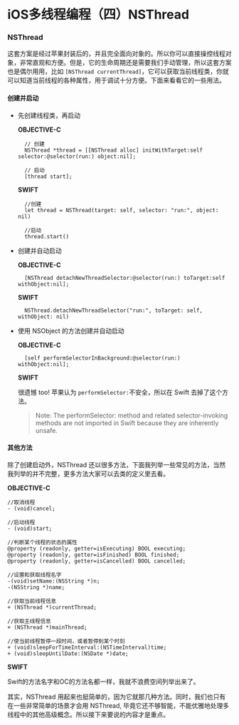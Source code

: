 # iOS多线程编程（四）NSThread

### NSThread

这套方案是经过苹果封装后的，并且完全面向对象的。所以你可以直接操控线程对象，非常直观和方便。但是，它的生命周期还是需要我们手动管理，所以这套方案也是偶尔用用，比如 `[NSThread currentThread]`，它可以获取当前线程类，你就可以知道当前线程的各种属性，用于调试十分方便。下面来看看它的一些用法。

#### 创建并启动

* 先创建线程类，再启动

  **OBJECTIVE-C**

  ```text
    // 创建
    NSThread *thread = [[NSThread alloc] initWithTarget:self selector:@selector(run:) object:nil];

    // 启动
    [thread start];
  ```

  **SWIFT**

  ```text
    //创建
    let thread = NSThread(target: self, selector: "run:", object: nil)

    //启动
    thread.start()
  ```

* 创建并自动启动

  **OBJECTIVE-C**

  ```text
    [NSThread detachNewThreadSelector:@selector(run:) toTarget:self withObject:nil];
  ```

  **SWIFT**

  ```text
    NSThread.detachNewThreadSelector("run:", toTarget: self, withObject: nil)
  ```

* 使用 NSObject 的方法创建并自动启动

  **OBJECTIVE-C**

  ```text
    [self performSelectorInBackground:@selector(run:) withObject:nil];
  ```

  **SWIFT**

  很遗憾 too! 苹果认为 `performSelector:`不安全，所以在 Swift 去掉了这个方法。

  > Note: The performSelector: method and related selector-invoking methods are not imported in Swift because they are inherently unsafe.

#### 其他方法

除了创建启动外，NSThread 还以很多方法，下面我列举一些常见的方法，当然我列举的并不完整，更多方法大家可以去类的定义里去看。

**OBJECTIVE-C**

```text
//取消线程
- (void)cancel;

//启动线程
- (void)start;

//判断某个线程的状态的属性
@property (readonly, getter=isExecuting) BOOL executing;
@property (readonly, getter=isFinished) BOOL finished;
@property (readonly, getter=isCancelled) BOOL cancelled;

//设置和获取线程名字
-(void)setName:(NSString *)n;
-(NSString *)name;

//获取当前线程信息
+ (NSThread *)currentThread;

//获取主线程信息
+ (NSThread *)mainThread;

//使当前线程暂停一段时间，或者暂停到某个时刻
+ (void)sleepForTimeInterval:(NSTimeInterval)time;
+ (void)sleepUntilDate:(NSDate *)date;
```

**SWIFT**

Swift的方法名字和OC的方法名都一样，我就不浪费空间列举出来了。

其实，NSThread 用起来也挺简单的，因为它就那几种方法。同时，我们也只有在一些非常简单的场景才会用 NSThread, 毕竟它还不够智能，不能优雅地处理多线程中的其他高级概念。所以接下来要说的内容才是重点。  


